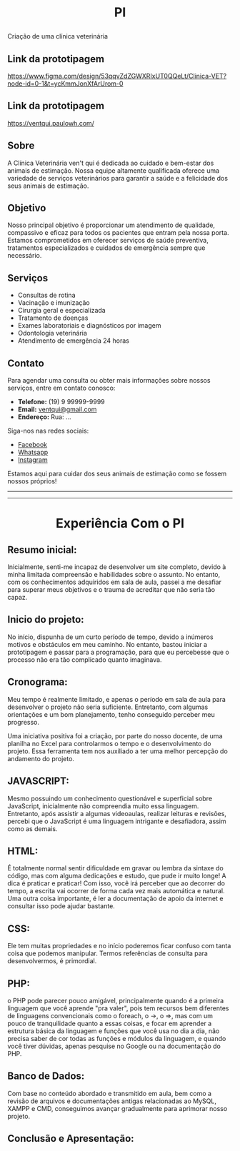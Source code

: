 <h1><p align="center">PI</h1> </p>
Criação de uma clínica veterinária

## Link da prototipagem

https://www.figma.com/design/53qqvZdZGWXRIxUT0QQeLt/Clinica-VET?node-id=0-1&t=ycKmmJonXfArUrom-0

## Link da prototipagem

https://ventqui.paulowh.com/

## Sobre

A Clínica Veterinária ven't qui é dedicada ao cuidado e bem-estar dos animais de estimação. Nossa equipe altamente qualificada oferece uma variedade de serviços veterinários para garantir a saúde e a felicidade dos seus animais de estimação.

## Objetivo

Nosso principal objetivo é proporcionar um atendimento de qualidade, compassivo e eficaz para todos os pacientes que entram pela nossa porta. Estamos comprometidos em oferecer serviços de saúde preventiva, tratamentos especializados e cuidados de emergência sempre que necessário.

## Serviços

- Consultas de rotina
- Vacinação e imunização
- Cirurgia geral e especializada
- Tratamento de doenças
- Exames laboratoriais e diagnósticos por imagem
- Odontologia veterinária
- Atendimento de emergência 24 horas

## Contato

Para agendar uma consulta ou obter mais informações sobre nossos serviços, entre em contato conosco:

- **Telefone:** (19) 9 99999-9999
- **Email:** ventqui@gmail.com
- **Endereço:** Rua: ...

Siga-nos nas redes sociais:

- [Facebook](#)
- [Whatsapp](#)
- [Instagram](#)

Estamos aqui para cuidar dos seus animais de estimação como se fossem nossos próprios!

******
******

 <h1><p align="center">Experiência Com o PI</h1> </p>

## Resumo inicial:

Inicialmente, senti-me incapaz de desenvolver um site completo, devido à minha limitada compreensão e habilidades sobre o assunto. No entanto, com os conhecimentos adquiridos em sala de aula, passei a me desafiar para superar meus objetivos e o trauma de acreditar que não seria tão capaz.

## Inicio do projeto:

No início, dispunha de um curto período de tempo, devido a inúmeros motivos e obstáculos em meu caminho. No entanto, bastou iniciar a prototipagem e passar para a programação, para que eu percebesse que o processo não era tão complicado quanto imaginava.

## Cronograma:

Meu tempo é realmente limitado, e apenas o período em sala de aula para desenvolver o projeto não seria suficiente. Entretanto, com algumas orientações e um bom planejamento, tenho conseguido perceber meu progresso.

Uma iniciativa positiva foi a criação, por parte do nosso docente, de uma planilha no Excel para controlarmos o tempo e o desenvolvimento do projeto. Essa ferramenta tem nos auxiliado a ter uma melhor percepção do andamento do projeto.

## JAVASCRIPT:

Mesmo possuindo um conhecimento questionável e superficial sobre JavaScript, inicialmente não compreendia muito essa linguagem. Entretanto, após assistir a algumas videoaulas, realizar leituras e revisões, percebi que o JavaScript é uma linguagem intrigante e desafiadora, assim como as demais.

## HTML:

É totalmente normal sentir dificuldade em gravar ou lembra da sintaxe do código, mas com alguma dedicações e estudo, que pude ir muito longe!
A dica é praticar e praticar! Com isso, você irá perceber que ao decorrer do tempo, a escrita vai ocorrer de forma cada vez mais automática e natural.
Uma outra coisa importante, é ler a documentação de apoio da internet e consultar isso pode ajudar bastante.

## CSS:

Ele tem muitas propriedades e no início poderemos ficar confuso com tanta coisa que podemos manipular. 
Termos referências de consulta para desenvolvermos, é primordial.

## PHP:

o PHP pode parecer pouco amigável, principalmente quando é a primeira linguagem que você aprende "pra valer", pois tem recursos bem diferentes de linguagens convencionais como o foreach, o ->, o =>, mas com um pouco de  tranquilidade quanto a essas coisas, e focar em aprender a estrutura básica da linguagem e funções que você usa no dia a dia, não precisa saber de cor todas as funções e módulos da linguagem, e quando você tiver dúvidas, apenas pesquise no Google ou na documentação do PHP.

## Banco de Dados:

Com base no conteúdo abordado e transmitido em aula, bem como a revisão de arquivos e documentações antigas relacionadas ao MySQL, XAMPP e CMD, conseguimos avançar gradualmente para aprimorar nosso projeto.


## Conclusão e Apresentação:



